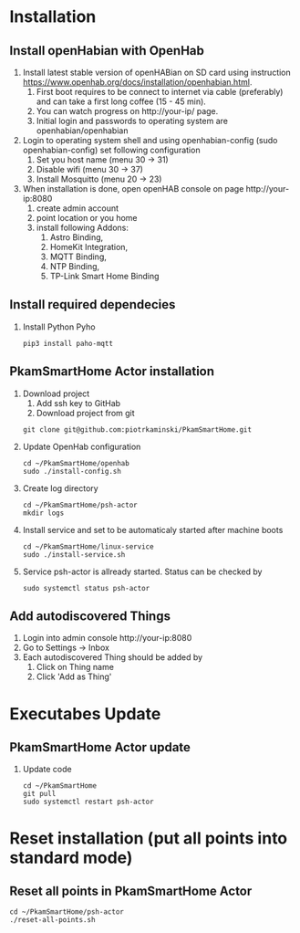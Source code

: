 # Installation

## Install openHabian with OpenHab

1. Install latest stable version of openHABian on SD card using instruction https://www.openhab.org/docs/installation/openhabian.html. 
    1. First boot requires to be connect to internet via cable (preferably) and can take a first long coffee (15 - 45 min). 
    1. You can watch progress on http://your-ip/ page. 
    1. Initial login and passwords to operating system are openhabian/openhabian
1. Login to operating system shell and using openhabian-config (sudo openhabian-config) set following configuration
    1. Set you host name (menu 30 -> 31)
    1. Disable wifi (menu 30 -> 37)
    1. Install Mosquitto (menu 20 -> 23)
1. When installation is done, open openHAB console on page http://your-ip:8080
    1. create admin account
    1. point location or you home
    1. install following Addons: 
       1. Astro Binding, 
       1.  HomeKit Integration, 
       1.  MQTT Binding, 
       1.  NTP Binding, 
       1. TP-Link Smart Home Binding


## Install required dependecies

1. Install Python Pyho 
    ```
    pip3 install paho-mqtt
    ```

## PkamSmartHome Actor installation

1. Download project
    1. Add ssh key to GitHab
    1. Download project from git
   ```
   git clone git@github.com:piotrkaminski/PkamSmartHome.git
   ```
1. Update OpenHab configuration
    ```
    cd ~/PkamSmartHome/openhab
    sudo ./install-config.sh
    ```
1. Create log directory
   ```
   cd ~/PkamSmartHome/psh-actor 
   mkdir logs
   ```
1. Install service and set to be automaticaly started after machine boots
    ```
    cd ~/PkamSmartHome/linux-service
    sudo ./install-service.sh
    ```
1. Service psh-actor is allready started. Status can be checked by 
    ```
    sudo systemctl status psh-actor
    ```

## Add autodiscovered Things
1. Login into admin console http://your-ip:8080
1. Go to Settings -> Inbox 
1. Each autodiscovered Thing should be added by
    1. Click on Thing name
    2. Click 'Add as Thing' 

# Executabes Update

## PkamSmartHome Actor update

1. Update code
   ```
   cd ~/PkamSmartHome 
   git pull
   sudo systemctl restart psh-actor
   ```

# Reset installation (put all points into standard mode)

## Reset all points in PkamSmartHome Actor
   ```
   cd ~/PkamSmartHome/psh-actor 
   ./reset-all-points.sh
   ```
